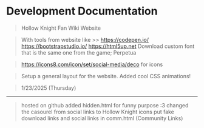 # Development Documentation 

> Hollow Knight Fan Wiki Website

> With tools from website like 
    >>  https://codepen.io/ 
        https://bootstrapstudio.io/
        https://html5up.net
> Download custom font that is the same one from the game; Perpetua

> https://icons8.com/icon/set/social-media/deco for icons

> Setup a general layout for the website. 
> Added cool CSS animations!

> 1/23/2025 (Thursday)
--- 
> hosted on github
> added hidden.html for funny purpose :3
> changed the casourel from social links to Hollow Knight icons
> put fake download links and social links in comm.html (Community Links)


